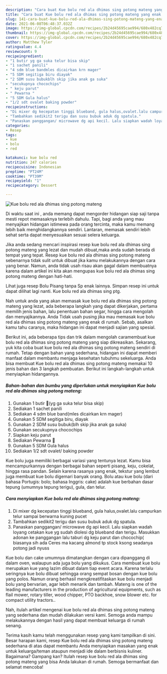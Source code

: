 ```yaml
---
description: "Cara buat Kue bolu red ala dhimas sing potong mateng yang enak Untuk Jualan"
title: "Cara buat Kue bolu red ala dhimas sing potong mateng yang enak Untuk Jualan"
slug: 141-cara-buat-kue-bolu-red-ala-dhimas-sing-potong-mateng-yang-enak-untuk-jualan
date: 2021-06-08T06:48:37.032Z
image: https://img-global.cpcdn.com/recipes/2b24d45695cae994/680x482cq70/kue-bolu-red-ala-dhimas-sing-potong-mateng-foto-resep-utama.jpg
thumbnail: https://img-global.cpcdn.com/recipes/2b24d45695cae994/680x482cq70/kue-bolu-red-ala-dhimas-sing-potong-mateng-foto-resep-utama.jpg
cover: https://img-global.cpcdn.com/recipes/2b24d45695cae994/680x482cq70/kue-bolu-red-ala-dhimas-sing-potong-mateng-foto-resep-utama.jpg
author: Matthew Tyler
ratingvalue: 4.4
reviewcount: 9
recipeingredient:
- "1 butir yg ga suka telur bisa skip"
- "1 sachet panili"
- "4 sdm blue bandmles dicairkan krn mager"
- "5 SDM segitiga biru diayak"
- "2 SDM susu bubukblh skip jika anak ga suka"
- "secukupnya chocochips"
- " keju parut"
- " Pewarna "
- "5 SDM Gula halus"
- "1/2 sdt ovalet baking powder"
recipeinstructions:
- "Di mixer dg kecepatan tinggi blueband, gula halus,ovalet.lalu campurkan telur sampai berwarna kuning pucet"
- "Tambahkan sedikit2 terigu dan susu bubuk aduk dg spatula."
- "Panaskan panggangan/ microwave dg api kecil. Lalu siapkan wadah loyang cetakan kue yg sudah diolesi dg blueband dan terigu. Masukkan adonan ke panggangan lalu taburi dg keju parut dan chocochip( biasanya sih ada Ceres ma kacang almond tp stock ksong seadanya potong jadi nyuss"
categories:
- Resep
tags:
- kue
- bolu
- red

katakunci: kue bolu red 
nutrition: 247 calories
recipecuisine: Indonesian
preptime: "PT24M"
cooktime: "PT39M"
recipeyield: "1"
recipecategory: Dessert

---
```



![Kue bolu red ala dhimas sing potong mateng](https://img-global.cpcdn.com/recipes/2b24d45695cae994/680x482cq70/kue-bolu-red-ala-dhimas-sing-potong-mateng-foto-resep-utama.jpg)

Di waktu  saat ini , anda memang dapat mengorder hidangan siap saji tanpa mesti repot memasaknya terlebih dahulu. Tapi, bagi anda yang mau menyajikan hidangan istimewa pada orang tercinta, maka kamu memang lebih baik menghidangkannya sendiri. Lantaran, memasak sendiri lebih sehat serta dapat menyesuaikan sesuai selera keluarga.

Jika anda sedang mencari inspirasi resep kue bolu red ala dhimas sing potong mateng yang lezat dan mudah dibuat,maka anda sudah berada di tempat yang tepat. Resep kue bolu red ala dhimas sing potong mateng  sebenarnya tidak sulit untuk dibuat jika kamu melakukannya dengan cara yang benar. Namun, anda tidak usah risau akan gagal dalam membuatnya 
karena dalam artikel ini kita akan mengupas kue bolu red ala dhimas sing potong mateng dengan hati-hati.  

Lihat juga resep Bolu Pisang tanpa Sp enak lainnya. Simpan resep ini untuk dapat dilihat lagi nanti. Kue bolu red ala dhimas sing ptg.

Nah untuk anda yang akan memasak kue bolu red ala dhimas sing potong mateng yang lezat, ada beberapa langkah yang dapat dikerjakan, pertama memilih jenis bahan, lalu penentuan bahan segar, hingga cara mengolah dan menyajikannya. Anda Tidak usah pusing jika mau memasak kue bolu red ala dhimas sing potong mateng yang enak di rumah. Sebab, asalkan kamu  tahu caranya, maka hidangan ini dapat menjadi sajian yang spesial.

Berikut ini, ada beberapa tips dan trik dalam mengolah caramembuat kue bolu red ala dhimas sing potong mateng yang siap dikreasikan. Sekarang, yuk kita coba buat kue bolu red ala dhimas sing potong mateng sendiri di rumah. Tetap dengan bahan yang sederhana, hidangan ini dapat memberi manfaat dalam membantu menjaga kesehatan tubuhmu sekeluarga. Anda bisa membuat Kue bolu red ala dhimas sing potong mateng memakai 10 jenis bahan dan 3 langkah pembuatan. Berikut ini langkah-langkah untuk menyiapkan hidangannya.

<!--inarticleads1-->

##### Bahan-bahan dan bumbu yang diperlukan untuk menyiapkan Kue bolu red ala dhimas sing potong mateng:

1. Gunakan 1 butir 🥚(yg ga suka telur bisa skip)
1. Sediakan 1 sachet panili
1. Sediakan 4 sdm blue band(mles dicairkan krn mager)
1. Gunakan 5 SDM segitiga biru, diayak
1. Gunakan 2 SDM susu bubuk(blh skip jika anak ga suka)
1. Gunakan secukupnya chocochips
1. Siapkan  keju parut
1. Sediakan  Pewarna 🔴
1. Gunakan 5 SDM Gula halus
1. Sediakan 1/2 sdt ovalet/ baking powder


Kue bolu juga memiliki berbagai variasi yang tentunya lezat. Kamu bisa mencampurkannya dengan berbagai bahan seperti pisang, keju, cokelat, hingga rasa pandan. Selain karena rasanya yang enak, tekstur yang lembut juga membuat kue bolu digemari banyak orang. Bolu atau kue bolu (dari bahasa Portugis: bolo; bahasa Inggris: cake) adalah kue berbahan dasar tepung (umumnya tepung terigu), gula, dan telur. 

<!--inarticleads2-->

##### Cara menyiapkan Kue bolu red ala dhimas sing potong mateng:

1. Di mixer dg kecepatan tinggi blueband, gula halus,ovalet.lalu campurkan telur sampai berwarna kuning pucet
1. Tambahkan sedikit2 terigu dan susu bubuk aduk dg spatula.
1. Panaskan panggangan/ microwave dg api kecil. Lalu siapkan wadah loyang cetakan kue yg sudah diolesi dg blueband dan terigu. Masukkan adonan ke panggangan lalu taburi dg keju parut dan chocochip( biasanya sih ada Ceres ma kacang almond tp stock ksong seadanya potong jadi nyuss


Kue bolu dan cake umumnya dimatangkan dengan cara dipanggang di dalam oven, walaupun ada juga bolu yang dikukus. Cara membuat kue bolu merupakan kue yang lazim dibuat dalam tiap event acara. Karena terlalu seringnya kue bolu dibuat sehingga orang sempat bosan dengan kue bolu yang polos. Namun orang berhasil mengkreatifitaskan kue bolu menjadi bolu yang bervarian, agar lebih menarik dan tambah. Mateng is one of the leading manufacturers in the production of agricultural equipments, such as flail mower, rotary tiller, wood chipper, PTO backhoe, snow blower etc. for compact utility tractors.. 

Nah, itulah artikel mengenai  kue bolu red ala dhimas sing potong mateng  yang sederhana dan mudah dilakukan versi kami. Semoga anda mampu melakukannya dengan hasil yang dapat membuat keluarga di rumah senang. 

Terima kasih kamu telah menggunakan resep yang kami tampilkan di sini. Besar harapan kami, resep  Kue bolu red ala dhimas sing potong mateng sederhana di atas dapat membantu Anda menyiapkan masakan yang enak untuk keluarga/teman ataupun menjadi ide dalam berbisnis kuliner. Bagaimana? Gampang kan? Itulah resep kue bolu red ala dhimas sing potong mateng yang bisa Anda lakukan di rumah. Semoga bermanfaat dan selamat mencoba!

